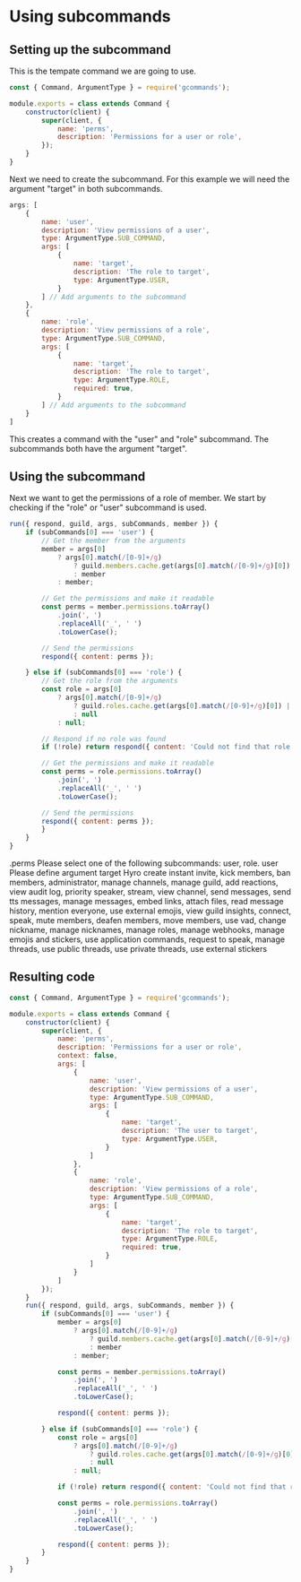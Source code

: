 # Using subcommands

## Setting up the subcommand

This is the tempate command we are going to use.

```js
const { Command, ArgumentType } = require('gcommands');

module.exports = class extends Command {
    constructor(client) {
        super(client, {
            name: 'perms',
            description: 'Permissions for a user or role',
        });
    }
}
```

Next we need to create the subcommand. For this example we will need the argument "target" in both subcommands.

```js
args: [
    {
        name: 'user',
        description: 'View permissions of a user',
        type: ArgumentType.SUB_COMMAND,
        args: [
            {
                name: 'target',
                description: 'The role to target',
                type: ArgumentType.USER,
            }
        ] // Add arguments to the subcommand
    },
    {
        name: 'role',
        description: 'View permissions of a role',
        type: ArgumentType.SUB_COMMAND,
        args: [
            {
                name: 'target',
                description: 'The role to target',
                type: ArgumentType.ROLE,
                required: true,
            }
        ] // Add arguments to the subcommand
    }
]
```

This creates a command with the "user" and "role" subcommand. The subcommands both have the argument "target".

## Using the subcommand

Next we want to get the permissions of a role of member. We start by checking if the "role" or "user" subcommand is used.

```js
run({ respond, guild, args, subCommands, member }) {
    if (subCommands[0] === 'user') {
        // Get the member from the arguments
        member = args[0]
            ? args[0].match(/[0-9]+/g)
                ? guild.members.cache.get(args[0].match(/[0-9]+/g)[0]) || member
                : member
            : member;

        // Get the permissions and make it readable
        const perms = member.permissions.toArray()
            .join(', ')
            .replaceAll('_', ' ')
            .toLowerCase();

        // Send the permissions
        respond({ content: perms });

    } else if (subCommands[0] === 'role') {
        // Get the role from the arguments
        const role = args[0]
            ? args[0].match(/[0-9]+/g)
                ? guild.roles.cache.get(args[0].match(/[0-9]+/g)[0]) || null
                : null
            : null;

        // Respond if no role was found
        if (!role) return respond({ content: 'Could not find that role' });

        // Get the permissions and make it readable
        const perms = role.permissions.toArray()
            .join(', ')
            .replaceAll('_', ' ')
            .toLowerCase();

        // Send the permissions
        respond({ content: perms });
        }
    }
}
```

<div is="dis-messages">
    <dis-messages>
        <dis-message profile="izboxo">
            .perms
        </dis-message>
        <dis-message profile="gcommands">
            Please select one of the following subcommands: user, role.
        </dis-message>
        <dis-message profile="izboxo">
            user
        </dis-message>
        <dis-message profile="gcommands">
            Please define argument target
        </dis-message>
        <dis-message profile="izboxo">
            <mention profile="hyro">Hyro</mention>
        </dis-message>
        <dis-message profile="gcommands">
            create instant invite, kick members, ban members, administrator, manage channels, manage guild, add reactions, view audit log, priority speaker, stream, view channel, send messages, send tts messages, manage messages, embed links, attach files, read message history, mention everyone, use external emojis, view guild insights, connect, speak, mute members, deafen members, move members, use vad, change nickname, manage nicknames, manage roles, manage webhooks, manage emojis and stickers, use application commands, request to speak, manage threads, use public threads, use private threads, use external stickers
        </dis-message>
    </dis-messages>
</div>

## Resulting code

```js
const { Command, ArgumentType } = require('gcommands');

module.exports = class extends Command {
    constructor(client) {
        super(client, {
            name: 'perms',
            description: 'Permissions for a user or role',
            context: false,
            args: [
                {
                    name: 'user',
                    description: 'View permissions of a user',
                    type: ArgumentType.SUB_COMMAND,
                    args: [
                        {
                            name: 'target',
                            description: 'The user to target',
                            type: ArgumentType.USER,
                        }
                    ]
                },
                {
                    name: 'role',
                    description: 'View permissions of a role',
                    type: ArgumentType.SUB_COMMAND,
                    args: [
                        {
                            name: 'target',
                            description: 'The role to target',
                            type: ArgumentType.ROLE,
                            required: true,
                        }
                    ]
                }
            ]
        });
    }
    run({ respond, guild, args, subCommands, member }) {
        if (subCommands[0] === 'user') {
            member = args[0]
                ? args[0].match(/[0-9]+/g)
                    ? guild.members.cache.get(args[0].match(/[0-9]+/g)[0]) || member
                    : member
                : member;

            const perms = member.permissions.toArray()
                .join(', ')
                .replaceAll('_', ' ')
                .toLowerCase();

            respond({ content: perms });

        } else if (subCommands[0] === 'role') {
            const role = args[0]
                ? args[0].match(/[0-9]+/g)
                    ? guild.roles.cache.get(args[0].match(/[0-9]+/g)[0]) || null
                    : null
                : null;

            if (!role) return respond({ content: 'Could not find that role' });

            const perms = role.permissions.toArray()
                .join(', ')
                .replaceAll('_', ' ')
                .toLowerCase();

            respond({ content: perms });
        }
    }
}
```



